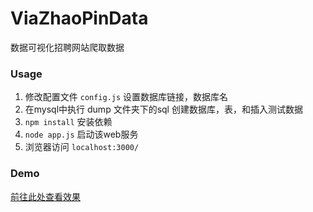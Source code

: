 # ViaZhaoPinData
数据可视化招聘网站爬取数据

### Usage
1. 修改配置文件 `config.js` 设置数据库链接，数据库名
2. 在mysql中执行 dump 文件夹下的sql 创建数据库，表，和插入测试数据
3. `npm install` 安装依赖
4. `node app.js` 启动该web服务
5. 浏览器访问 `localhost:3000/`

### Demo
[前往此处查看效果](https://luobin100.github.io/ViaZhaoPinData/demo/demo.html)